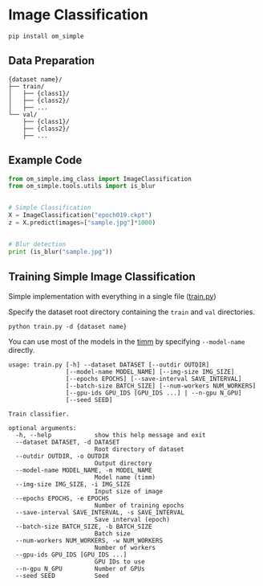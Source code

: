 # Image Classification
```
pip install om_simple
```

## Data Preparation

```
{dataset name}/
├── train/
│   ├── {class1}/
│   ├── {class2}/
│   ├── ...
└── val/
    ├── {class1}/
    ├── {class2}/
    ├── ...
```

## Example Code
```python
from om_simple.img_class import ImageClassification
from om_simple.tools.utils import is_blur


# Simple Classification
X = ImageClassification("epoch019.ckpt")
z = X.predict(images=["sample.jpg"]*1000)


# Blur detection
print (is_blur("sample.jpg"))
```


## Training Simple Image Classification
Simple implementation with everything in a single file ([train.py](./train.py))

Specify the dataset root directory containing the `train` and `val` directories.

```
python train.py -d {dataset name}
```

You can use most of the models in the [timm](https://github.com/rwightman/pytorch-image-models) by specifying `--model-name` directly.

```
usage: train.py [-h] --dataset DATASET [--outdir OUTDIR]
                [--model-name MODEL_NAME] [--img-size IMG_SIZE]
                [--epochs EPOCHS] [--save-interval SAVE_INTERVAL]
                [--batch-size BATCH_SIZE] [--num-workers NUM_WORKERS]
                [--gpu-ids GPU_IDS [GPU_IDS ...] | --n-gpu N_GPU]
                [--seed SEED]

Train classifier.

optional arguments:
  -h, --help            show this help message and exit
  --dataset DATASET, -d DATASET
                        Root directory of dataset
  --outdir OUTDIR, -o OUTDIR
                        Output directory
  --model-name MODEL_NAME, -m MODEL_NAME
                        Model name (timm)
  --img-size IMG_SIZE, -i IMG_SIZE
                        Input size of image
  --epochs EPOCHS, -e EPOCHS
                        Number of training epochs
  --save-interval SAVE_INTERVAL, -s SAVE_INTERVAL
                        Save interval (epoch)
  --batch-size BATCH_SIZE, -b BATCH_SIZE
                        Batch size
  --num-workers NUM_WORKERS, -w NUM_WORKERS
                        Number of workers
  --gpu-ids GPU_IDS [GPU_IDS ...]
                        GPU IDs to use
  --n-gpu N_GPU         Number of GPUs
  --seed SEED           Seed
```

